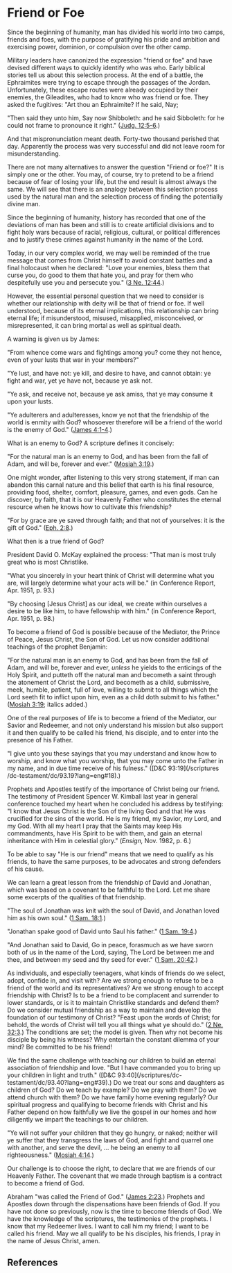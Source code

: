 # Friend or Foe

Since the beginning of humanity, man has divided his world into two camps,
friends and foes, with the purpose of gratifying his pride and ambition and
exercising power, dominion, or compulsion over the other camp.

Military leaders have canonized the expression "friend or foe" and have
devised different ways to quickly identify who was who. Early biblical stories
tell us about this selection process. At the end of a battle, the Ephraimites
were trying to escape through the passages of the Jordan. Unfortunately, these
escape routes were already occupied by their enemies, the Gileadites, who had
to know who was friend or foe. They asked the fugitives: "Art thou an
Ephraimite? If he said, Nay;

"Then said they unto him, Say now Shibboleth: and he said Sibboleth: for he
could not frame to pronounce it right." ([Judg.
12:5-6](/scriptures/ot/judg/12.5-6?lang=eng#4).)

And that mispronunciation meant death. Forty-two thousand perished that day.
Apparently the process was very successful and did not leave room for
misunderstanding.

There are not many alternatives to answer the question "Friend or foe?" It is
simply one or the other. You may, of course, try to pretend to be a friend
because of fear of losing your life, but the end result is almost always the
same. We will see that there is an analogy between this selection process used
by the natural man and the selection process of finding the potentially divine
man.

Since the beginning of humanity, history has recorded that one of the
deviations of man has been and still is to create artificial divisions and to
fight holy wars because of racial, religious, cultural, or political
differences and to justify these crimes against humanity in the name of the
Lord.

Today, in our very complex world, we may well be reminded of the true message
that comes from Christ himself to avoid constant battles and a final holocaust
when he declared: "Love your enemies, bless them that curse you, do good to
them that hate you, and pray for them who despitefully use you and persecute
you." ([3 Ne. 12:44](/scriptures/bofm/3-ne/12.44?lang=eng#43).)

However, the essential personal question that we need to consider is whether
our relationship with deity will be that of friend or foe. If well understood,
because of its eternal implications, this relationship can bring eternal life;
if misunderstood, misused, misapplied, misconceived, or misrepresented, it can
bring mortal as well as spiritual death.

A warning is given us by James:

"From whence come wars and fightings among you? come they not hence, even of
your lusts that war in your members?"

"Ye lust, and have not: ye kill, and desire to have, and cannot obtain: ye
fight and war, yet ye have not, because ye ask not.

"Ye ask, and receive not, because ye ask amiss, that ye may consume it upon
your lusts.

"Ye adulterers and adulteresses, know ye not that the friendship of the world
is enmity with God? whosoever therefore will be a friend of the world is the
enemy of God." ([James 4:1-4](/scriptures/nt/james/4.1-4?lang=eng#0).)

What is an enemy to God? A scripture defines it concisely:

"For the natural man is an enemy to God, and has been from the fall of Adam,
and will be, forever and ever." ([Mosiah
3:19](/scriptures/bofm/mosiah/3.19?lang=eng#18).)

One might wonder, after listening to this very strong statement, if man can
abandon this carnal nature and this belief that earth is his final resource,
providing food, shelter, comfort, pleasure, games, and even gods. Can he
discover, by faith, that it is our Heavenly Father who constitutes the eternal
resource when he knows how to cultivate this friendship?

"For by grace are ye saved through faith; and that not of yourselves: it is
the gift of God." ([Eph. 2:8](/scriptures/nt/eph/2.8?lang=eng#7).)

What then is a true friend of God?

President David O. McKay explained the process: "That man is most truly great
who is most Christlike.

"What you sincerely in your heart think of Christ will determine what you are,
will largely determine what your acts will be." (in Conference Report, Apr.
1951, p. 93.)

"By choosing [Jesus Christ] as our ideal, we create within ourselves a desire
to be like him, to have fellowship with him." (in Conference Report, Apr.
1951, p. 98.)

To become a friend of God is possible because of the Mediator, the Prince of
Peace, Jesus Christ, the Son of God. Let us now consider additional teachings
of the prophet Benjamin:

"For the natural man is an enemy to God, and has been from the fall of Adam,
and will be, forever and ever, _unless_ he yields to the enticings of the Holy
Spirit, and putteth off the natural man and becometh a saint through the
atonement of Christ the Lord, and becometh as a child, submissive, meek,
humble, patient, full of love, willing to submit to all things which the Lord
seeth fit to inflict upon him, even as a child doth submit to his father."
([Mosiah 3:19](/scriptures/bofm/mosiah/3.19?lang=eng#18); italics added.)

One of the real purposes of life is to become a friend of the Mediator, our
Savior and Redeemer, and not only understand his mission but also support it
and then qualify to be called his friend, his disciple, and to enter into the
presence of his Father.

"I give unto you these sayings that you may understand and know how to
worship, and know what you worship, that you may come unto the Father in my
name, and in due time receive of his fulness." ([D&amp;C 93:19](/scriptures
/dc-testament/dc/93.19?lang=eng#18).)

Prophets and Apostles testify of the importance of Christ being our friend.
The testimony of President Spencer W. Kimball last year in general conference
touched my heart when he concluded his address by testifying: "I know that
Jesus Christ is the Son of the living God and that He was crucified for the
sins of the world. He is my friend, my Savior, my Lord, and my God. With all
my heart I pray that the Saints may keep His commandments, have His Spirit to
be with them, and gain an eternal inheritance with Him in celestial glory."
(_Ensign,_ Nov. 1982, p. 6.)

To be able to say "He is our friend" means that we need to qualify as his
friends, to have the same purposes, to be advocates and strong defenders of
his cause.

We can learn a great lesson from the friendship of David and Jonathan, which
was based on a covenant to be faithful to the Lord. Let me share some excerpts
of the qualities of that friendship.

"The soul of Jonathan was knit with the soul of David, and Jonathan loved him
as his own soul." ([1 Sam. 18:1](/scriptures/ot/1-sam/18.1?lang=eng#0).)

"Jonathan spake good of David unto Saul his father." ([1 Sam.
19:4](/scriptures/ot/1-sam/19.4?lang=eng#3).)

"And Jonathan said to David, Go in peace, forasmuch as we have sworn both of
us in the name of the Lord, saying, The Lord be between me and thee, and
between my seed and thy seed for ever." ([1 Sam.
20:42](/scriptures/ot/1-sam/20.42?lang=eng#41).)

As individuals, and especially teenagers, what kinds of friends do we select,
adopt, confide in, and visit with? Are we strong enough to refuse to be a
friend of the world and its representatives? Are we strong enough to accept
friendship with Christ? Is to be a friend to be complacent and surrender to
lower standards, or is it to maintain Christlike standards and defend them? Do
we consider mutual friendship as a way to maintain and develop the foundation
of our testimony of Christ? "Feast upon the words of Christ; for behold, the
words of Christ will tell you all things what ye should do." ([2 Ne.
32:3](/scriptures/bofm/2-ne/32.3?lang=eng#2).) The conditions are set; the
model is given. Then why not become his disciple by being his witness? Why
entertain the constant dilemma of your mind? Be committed to be his friend!

We find the same challenge with teaching our children to build an eternal
association of friendship and love. "But I have commanded you to bring up your
children in light and truth." ([D&amp;C 93:40](/scriptures/dc-
testament/dc/93.40?lang=eng#39).) Do we treat our sons and daughters as
children of God? Do we teach by example? Do we pray with them? Do we attend
church with them? Do we have family home evening regularly? Our spiritual
progress and qualifying to become friends with Christ and his Father depend on
how faithfully we live the gospel in our homes and how diligently we impart
the teachings to our children.

"Ye will not suffer your children that they go hungry, or naked; neither will
ye suffer that they transgress the laws of God, and fight and quarrel one with
another, and serve the devil, ... he being an enemy to all righteousness."
([Mosiah 4:14](/scriptures/bofm/mosiah/4.14?lang=eng#13).)

Our challenge is to choose the right, to declare that we are friends of our
Heavenly Father. The covenant that we made through baptism is a contract to
become a friend of God.

Abraham "was called the Friend of God." ([James
2:23](/scriptures/nt/james/2.23?lang=eng#22).) Prophets and Apostles down
through the dispensations have been friends of God. If you have not done so
previously, now is the time to become friends of God. We have the knowledge of
the scriptures, the testimonies of the prophets. I know that my Redeemer
lives. I want to call him my friend; I want to be called his friend. May we
all qualify to be his disciples, his friends, I pray in the name of Jesus
Christ, amen.

## References

